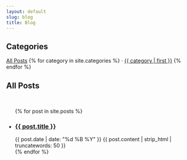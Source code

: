 ```yaml
---
layout: default
slug: blog
title: Blog
---
```


<h2>Categories</h2>

<div class="categories">
  <a href="#all-posts" class="category-filter all-posts">All Posts</a>
  {% for category in site.categories %}
    <span class=separator>&middot;</span>
    <a href="#{{ category | first | slugify }}" class="category-filter {{ category | first | slugify }}">{{ category | first }}</a>
  {% endfor %}
</div>

<h2 class="category-title">All Posts</h2>

<br />

<ul class="archives">
  {% for post in site.posts %}
    <li class="all-posts {% for category in post.categories %} {{ category | slugify }} {% endfor %}">
      <a href="{{ post.url }}">
        <h3>{{ post.title }}</h3>
      </a>
      <div class="excerpt">
    <span class="post_date">{{ post.date | date: "%d %B %Y" }}</span>
        {{ post.content | strip_html | truncatewords: 50 }}
      </div>
    </li>
  {% endfor %}
</ul>
